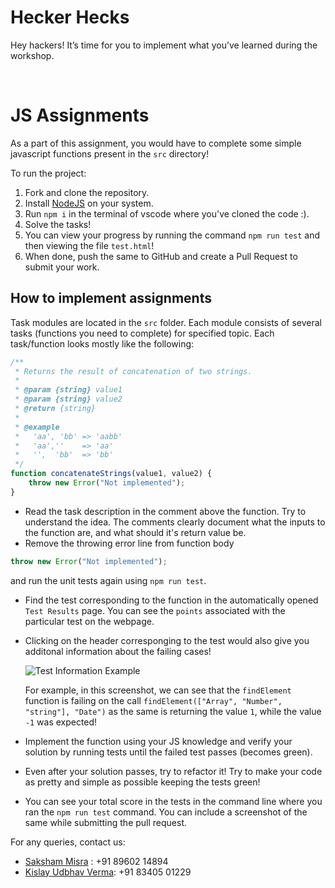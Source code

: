 # Hecker Hecks 
Hey hackers!
It’s time for you to implement what you’ve learned during the workshop.

<br/>

# JS Assignments

As a part of this assignment, you would have to complete some simple javascript functions present in the `src` directory!

To run the project: 

1. Fork and clone the repository.
2. Install [NodeJS](https://nodejs.org/en) on your system.
3. Run `npm i` in the terminal of vscode where you've cloned the code :).
4. Solve the tasks!
5. You can view your progress by running the command `npm run test` and then viewing the file `test.html`!
6. When done, push the same to GitHub and create a Pull Request to submit your work. 

## How to implement assignments

Task modules are located in the `src` folder. Each module consists of several tasks (functions you need to complete) for specified topic. Each task/function looks mostly like the following:

```javascript
/**
 * Returns the result of concatenation of two strings.
 *
 * @param {string} value1
 * @param {string} value2
 * @return {string}
 *
 * @example
 *   'aa', 'bb' => 'aabb'
 *   'aa',''    => 'aa'
 *   '',  'bb'  => 'bb'
 */
function concatenateStrings(value1, value2) {
	throw new Error("Not implemented");
}
```

- Read the task description in the comment above the function. Try to understand the idea. The comments clearly document what the inputs to the function are, and what should it's return value be.
- Remove the throwing error line from function body

```javascript
throw new Error("Not implemented");
```

and run the unit tests again using `npm run test`.

- Find the test corresponding to the function in the automatically opened `Test Results` page. You can see the `points` associated with the particular test on the webpage.
- Clicking on the header corresponging to the test would also give you additonal information about the failing cases!

  ![Test Information Example](assets/test_example.png)

  For example, in this screenshot, we can see that the `findElement` function is failing on the call `findElement(["Array", "Number", "string"], "Date")` as the same is returning the value `1`, while the value `-1` was expected!

- Implement the function using your JS knowledge and verify your solution by running tests until the failed test passes (becomes green).
- Even after your solution passes, try to refactor it! Try to make your code as pretty and simple as possible keeping the tests green!
- You can see your total score in the tests in the command line where you ran the `npm run test` command. You can include a screenshot of the same while submitting the pull request.

For any queries, contact us:
- [Saksham Misra](https://github.com/vinfinity7) : +91 89602 14894
- [Kislay Udbhav Verma](https://github.com/kuv2707): +91 83405 01229
